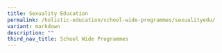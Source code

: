 ```yaml
---
title: Sexuality Education
permalink: /holistic-education/school-wide-programmes/sexualityedu/
variant: markdown
description: ""
third_nav_title: School Wide Programmes
---
```

